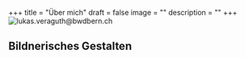 +++
title = "Über mich"
draft = false
image = ""
description = ""
+++
![lukas.veraguth@bwdbern.ch](/img/default-author.png)

## Bildnerisches Gestalten